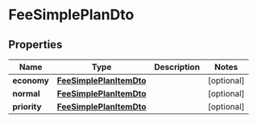 # FeeSimplePlanDto

## Properties
Name | Type | Description | Notes
------------ | ------------- | ------------- | -------------
**economy** | [**FeeSimplePlanItemDto**](FeeSimplePlanItemDto.md) |  |  [optional]
**normal** | [**FeeSimplePlanItemDto**](FeeSimplePlanItemDto.md) |  |  [optional]
**priority** | [**FeeSimplePlanItemDto**](FeeSimplePlanItemDto.md) |  |  [optional]
